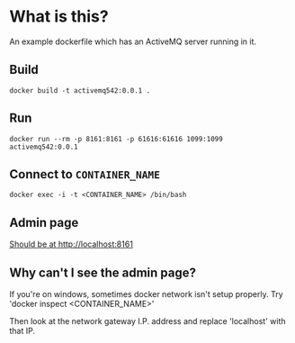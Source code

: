 # What is this?
An example dockerfile which has an ActiveMQ server running in it.

## Build
`docker build -t activemq542:0.0.1 .`

## Run
`docker run --rm -p 8161:8161 -p 61616:61616 1099:1099 activemq542:0.0.1`

## Connect to `CONTAINER_NAME`
`docker exec -i -t <CONTAINER_NAME> /bin/bash`

## Admin page
[Should be at http://localhost:8161](http://localhost:8161)

## Why can't I see the admin page?
If you're on windows, sometimes docker network isn't setup properly. Try 'docker inspect <CONTAINER_NAME>'

Then look at the network gateway I.P. address and replace 'localhost' with that IP.